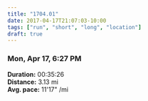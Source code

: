 ```yaml
---
title: "1704.01"
date: 2017-04-17T21:07:03-10:00
tags: ["run", "short", "long", "location"]
draft: true
---
```


### Mon, Apr 17, 6:27 PM

**Duration:** 00:35:26  
**Distance:** 3.13 mi  
**Avg. pace:** 11'17" /mi